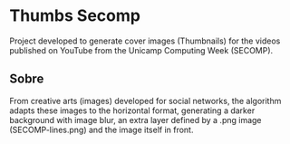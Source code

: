 # Thumbs Secomp
Project developed to generate cover images (Thumbnails) for the videos published on YouTube from the Unicamp Computing Week (SECOMP). 

## Sobre
From creative arts (images) developed for social networks, the algorithm adapts these images to the horizontal format, generating a darker background with image blur, an extra layer defined by a .png image (SECOMP-lines.png) and the image itself in front.
